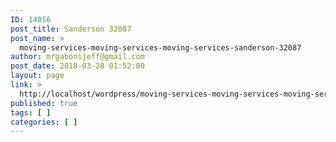 ```yaml
---
ID: 14056
post_title: Sanderson 32087
post_name: >
  moving-services-moving-services-moving-services-sanderson-32087
author: mrgabonijeff@gmail.com
post_date: 2018-03-28 01:52:00
layout: page
link: >
  http://localhost/wordpress/moving-services-moving-services-moving-services-sanderson-32087/
published: true
tags: [ ]
categories: [ ]
---
```

